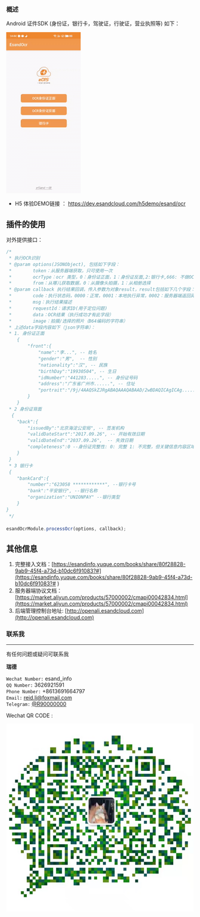 ### 概述
Android 证件SDK (身份证，银行卡，驾驶证，行驶证，营业执照等) 如下：

![DEMO](imgs/demo.gif)


- H5 体验DEMO链接 ： https://dev.esandcloud.com/h5demo/esand/ocr


## 插件的使用
对外提供接口：
```js
/*
 * 执行OCR识别
 * @param options(JSONObject), 包括如下字段：
 *        token：从服务器端获取，只可使用一次
 *        ocrType：ocr 类型，0：身份证正面，1：身份证反面,2:银行卡,666: 不做OCR,只采集照片
 *        from：从哪儿获取数据，0：从摄像头拍摄，1：从相册选择
 * @param callback 执行结果回调，传入参数为对象result，result包括如下几个字段：
 *        code：执行状态码，0000：正常，0001：本地执行异常，0002：服务器端返回异常，0003：用户取消了操作，0004：未授予权限
 *        msg：执行结果描述
 *        requestId：请求ID(用于定位问题)
 *        data：OCR结果（执行成功才有此字段）
 *        image：拍摄/选择的照片（B64编码的字符串）
 * 上述data字段内容如下（json字符串）：
 * 1. 身份证正面
    {
        "front":{
            "name":"李...", -- 姓名
            "gender":"男",  -- 性别
            "nationality":"汉", -- 民族
            "birthDay":"19930504", -- 生日
            "idNumber":"441283.....", -- 身份证号码
            "address":"广东省广州市......", -- 住址
            "portrait":"/9j/4AAQSkZJRgABAQAAAQABAAD/2wBDAQICAgICAg........." -- 截取身份证的照片
        }
    }
 * 2 身份证背面
  {
    "back":{
        "issuedBy":"北京海淀公安局", -- 签发机构
        "validDateStart":"2017.09.26", -- 开始有效日期
        "validDateEnd":"2037.09.26",  -- 失效日期
        "completeness":0 --身份证完整性: 0: 完整 1: 不完整，但关键信息内容区域都在图片内 2: 不完整，且有部分内容在区域外
    }
 }
 * 3 银行卡
 {
    "bankCard":{
        "number":"623058 ************", --银行卡号
        "bank":"平安银行", --银行名称
        "organization":"UNIONPAY" --银行类型
    }
}
 */

esandOcrModule.processOcr(options, callback);
```

## 其他信息
1. 完整接入文档：[https://esandinfo.yuque.com/books/share/80f28828-9ab9-45f4-a73d-b10dc6f91083?#](https://esandinfo.yuque.com/books/share/80f28828-9ab9-45f4-a73d-b10dc6f91083?# )
2. 服务器端协议文档：[https://market.aliyun.com/products/57000002/cmapi00042834.html](https://market.aliyun.com/products/57000002/cmapi00042834.html)
3. 后端管理控制台地址: [http://openali.esandcloud.com](http://openali.esandcloud.com)

### 联系我
---
有任何问题或疑问可联系我

<b>瑞德</b>


`Wechat Number:` esand_info </br>
`QQ Number:` 3626921591 </br>
`Phone Number:` +8613691664797</br>
`Email:` reid.li@foxmail.com</br>
`Telegram:` [@R90000000](https://t.me/R90000000)</br>


Wechat QR CODE :

![QRCODE](imgs/qrcode.jpeg)

